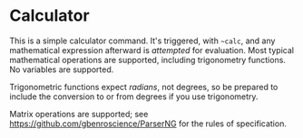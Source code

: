 # Calculator

This is a simple calculator command. It's triggered, with `~calc`, and any mathematical expression afterward is *attempted* for evaluation. Most typical mathematical operations are supported, including trigonometry functions. No variables are supported.

Trigonometric functions expect *radians*, not degrees, so be prepared to include the conversion to or from degrees if you use trigonometry.

Matrix operations are supported; see https://github.com/gbenroscience/ParserNG for the rules of specification.
